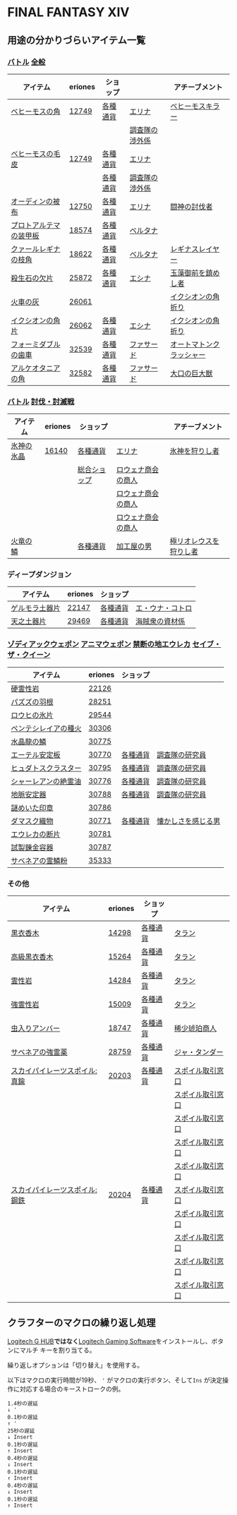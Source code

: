 # FINAL FANTASY XIV

## 用途の分かりづらいアイテム一覧

### [バトル](https://jp.finalfantasyxiv.com/lodestone/playguide/db/achievement/?category2=1) [全般](https://jp.finalfantasyxiv.com/lodestone/playguide/db/achievement/?category2=1&category3=1)

| アイテム | eriones | ショップ | | アチーブメント |
| --- | --- | --- | --- | --- |
| [ベヒーモスの角](https://jp.finalfantasyxiv.com/lodestone/playguide/db/item/5a44140f919/) | [12749](https://eriones.com/12749) | [各種通貨](https://jp.finalfantasyxiv.com/lodestone/playguide/db/shop/?category2=currency) | [エリナ](https://jp.finalfantasyxiv.com/lodestone/playguide/db/shop/dca1abd9232/) |  [ベヒーモスキラー](https://jp.finalfantasyxiv.com/lodestone/playguide/db/achievement/7034eb4a7e2/)
|  |  |  | [調査隊の渉外係](https://jp.finalfantasyxiv.com/lodestone/playguide/db/shop/3cea34ce1f9/)
| [ベヒーモスの毛皮](https://jp.finalfantasyxiv.com/lodestone/playguide/db/item/f571e6f7366/) | [12749](https://eriones.com/12749) | [各種通貨](https://jp.finalfantasyxiv.com/lodestone/playguide/db/shop/?category2=currency) | [エリナ](https://jp.finalfantasyxiv.com/lodestone/playguide/db/shop/dca1abd9232/)
|  |  | [各種通貨](https://jp.finalfantasyxiv.com/lodestone/playguide/db/shop/?category2=currency) | [調査隊の渉外係](https://jp.finalfantasyxiv.com/lodestone/playguide/db/shop/3cea34ce1f9/)
| [オーディンの被布](https://jp.finalfantasyxiv.com/lodestone/playguide/db/item/daa6778b93c/) | [12750](https://eriones.com/12750) | [各種通貨](https://jp.finalfantasyxiv.com/lodestone/playguide/db/shop/?category2=currency) | [エリナ](https://jp.finalfantasyxiv.com/lodestone/playguide/db/shop/dca1abd9232/) | [闘神の討伐者](https://jp.finalfantasyxiv.com/lodestone/playguide/db/achievement/b62b3f82472/)
| [プロトアルテマの装甲板](https://jp.finalfantasyxiv.com/lodestone/playguide/db/item/3e5fcfe396c/) | [18574](https://eriones.com/18574) | [各種通貨](https://jp.finalfantasyxiv.com/lodestone/playguide/db/shop/?category2=currency) | [ベルタナ](https://jp.finalfantasyxiv.com/lodestone/playguide/db/shop/3d57ef9b6f0/)
| [クァールレギナの枝角](https://jp.finalfantasyxiv.com/lodestone/playguide/db/item/5e92780b3a5/) | [18622](https://eriones.com/18622) | [各種通貨](https://jp.finalfantasyxiv.com/lodestone/playguide/db/shop/?category2=currency) | [ベルタナ](https://jp.finalfantasyxiv.com/lodestone/playguide/db/shop/3d57ef9b6f0/) | [レギナスレイヤー](https://jp.finalfantasyxiv.com/lodestone/playguide/db/achievement/0b1777dcfad/)
| [殺生石の欠片](https://jp.finalfantasyxiv.com/lodestone/playguide/db/item/5c70d40ec4e/) | [25872](https://eriones.com/25872) | [各種通貨](https://jp.finalfantasyxiv.com/lodestone/playguide/db/shop/?category2=currency) | [エシナ](https://jp.finalfantasyxiv.com/lodestone/playguide/db/shop/3958a7980ec/) | [玉藻御前を鎮めし者](https://jp.finalfantasyxiv.com/lodestone/playguide/db/achievement/c10c283bf98/)
| [火車の灰](https://jp.finalfantasyxiv.com/lodestone/playguide/db/item/8c8d25971b9/) | [26061](https://eriones.com/26061) |  |  | [イクシオンの角折り](https://jp.finalfantasyxiv.com/lodestone/playguide/db/achievement/f2963ba159a/)
| [イクシオンの角片](https://jp.finalfantasyxiv.com/lodestone/playguide/db/item/a3456a3fc49/) | [26062](https://eriones.com/26062) | [各種通貨](https://jp.finalfantasyxiv.com/lodestone/playguide/db/shop/?category2=currency) | [エシナ](https://jp.finalfantasyxiv.com/lodestone/playguide/db/shop/3958a7980ec/) | [イクシオンの角折り](https://jp.finalfantasyxiv.com/lodestone/playguide/db/achievement/f2963ba159a/)
| [フォーミダブルの歯車](https://jp.finalfantasyxiv.com/lodestone/playguide/db/item/543bd662f6e/) | [32539](https://eriones.com/32539) | [各種通貨](https://jp.finalfantasyxiv.com/lodestone/playguide/db/shop/?category2=currency) | [ファサード](https://jp.finalfantasyxiv.com/lodestone/playguide/db/shop/384cae3a4be/) | [オートマトンクラッシャー](https://jp.finalfantasyxiv.com/lodestone/playguide/db/achievement/6d93b1b818f/)
| [アルケオタニアの角](https://jp.finalfantasyxiv.com/lodestone/playguide/db/item/98b64b58bf2/) | [32582](https://eriones.com/32582) | [各種通貨](https://jp.finalfantasyxiv.com/lodestone/playguide/db/shop/?category2=currency) | [ファサード](https://jp.finalfantasyxiv.com/lodestone/playguide/db/shop/384cae3a4be/) | [大口の巨大獣](https://jp.finalfantasyxiv.com/lodestone/playguide/db/achievement/14f8d993381/)

### [バトル](https://jp.finalfantasyxiv.com/lodestone/playguide/db/achievement/?category2=1) [討伐・討滅戦](https://jp.finalfantasyxiv.com/lodestone/playguide/db/achievement/?category2=1&category3=3)

| アイテム | eriones | ショップ | | アチーブメント |
| --- | --- | --- | --- | --- |
| [氷神の氷晶](https://jp.finalfantasyxiv.com/lodestone/playguide/db/item/4cfe5b774fb/) | [16140](https://eriones.com/16140) | [各種通貨](https://jp.finalfantasyxiv.com/lodestone/playguide/db/shop/?category2=currency) | [エリナ](https://jp.finalfantasyxiv.com/lodestone/playguide/db/shop/dca1abd9232/) | [氷神を狩りし者](https://jp.finalfantasyxiv.com/lodestone/playguide/db/achievement/d757e2ebad2/)
|  |  | [総合ショップ](https://jp.finalfantasyxiv.com/lodestone/playguide/db/shop/?category2=sundry_splendors) | [ロウェナ商会の商人](https://jp.finalfantasyxiv.com/lodestone/playguide/db/shop/14f6bc64c9c/)
|  |  |  | [ロウェナ商会の商人](https://jp.finalfantasyxiv.com/lodestone/playguide/db/shop/c1a51d285c6/)
|  |  |  | [ロウェナ商会の商人](https://jp.finalfantasyxiv.com/lodestone/playguide/db/shop/69c3f2a1f57/)
| [火竜の鱗](https://jp.finalfantasyxiv.com/lodestone/playguide/db/item/f7b4867fb66/) |  | [各種通貨](https://jp.finalfantasyxiv.com/lodestone/playguide/db/shop/?category2=currency) | [加工屋の男](https://jp.finalfantasyxiv.com/lodestone/playguide/db/shop/c9b26b7b668/) | [極リオレウスを狩りし者](https://jp.finalfantasyxiv.com/lodestone/playguide/db/achievement/01cb8e1ce35/)

### ディープダンジョン

| アイテム | eriones | ショップ | |
| --- | --- | --- | --- |
| [ゲルモラ土器片](https://jp.finalfantasyxiv.com/lodestone/playguide/db/item/67bc22f781e/) | [22147](https://eriones.com/22147) | [各種通貨](https://jp.finalfantasyxiv.com/lodestone/playguide/db/shop/?category2=currency) | [エ・ウナ・コトロ](https://jp.finalfantasyxiv.com/lodestone/playguide/db/shop/c86895cfef5/)
| [天之土器片](https://jp.finalfantasyxiv.com/lodestone/playguide/db/item/fa6f1c28f36/) | [29469](https://eriones.com/29469) | [各種通貨](https://jp.finalfantasyxiv.com/lodestone/playguide/db/shop/?category2=currency) | [海賊衆の資材係](https://jp.finalfantasyxiv.com/lodestone/playguide/db/shop/86dff2f5439/)

### [ゾディアックウェポン](https://jp.finalfantasyxiv.com/lodestone/playguide/db/quest/?category2=3&category4=57&category3=37) [アニマウェポン](https://jp.finalfantasyxiv.com/lodestone/playguide/db/quest/?category2=3&category4=58&category3=37) [禁断の地エウレカ](https://jp.finalfantasyxiv.com/lodestone/playguide/db/quest/?category2=3&category4=59&category3=37) [セイブ・ザ・クイーン](https://jp.finalfantasyxiv.com/lodestone/playguide/db/quest/?category2=3&category4=60&category3=37)

| アイテム | eriones | ショップ | |
| --- | --- | --- | --- |
| [硬霊性岩](https://jp.finalfantasyxiv.com/lodestone/playguide/db/item/bec42552515/) | [22126](https://eriones.com/22126)
| [パズズの羽根](https://jp.finalfantasyxiv.com/lodestone/playguide/db/item/101bbba8f5e/) | [28251](https://eriones.com/28251)
| [ロウヒの氷片](https://jp.finalfantasyxiv.com/lodestone/playguide/db/item/b68db73a0e5/) | [29544](https://eriones.com/29544)
| [ペンテシレイアの種火](https://jp.finalfantasyxiv.com/lodestone/playguide/db/item/c2141e9f33d/) | [30306](https://eriones.com/30306)
| [水晶龍の鱗](https://jp.finalfantasyxiv.com/lodestone/playguide/db/item/c3b0a01b1b5/) | [30775](https://eriones.com/30775)
| [エーテル安定板](https://jp.finalfantasyxiv.com/lodestone/playguide/db/item/713f930bf2f/) | [30770](https://eriones.com/30770) | [各種通貨](https://jp.finalfantasyxiv.com/lodestone/playguide/db/shop/?category2=currency) | [調査隊の研究員](https://jp.finalfantasyxiv.com/lodestone/playguide/db/shop/4ddea0cf698/)
| [ヒュダトスクラスター](https://jp.finalfantasyxiv.com/lodestone/playguide/db/item/248165fc774/) | [30795](https://eriones.com/30795) | [各種通貨](https://jp.finalfantasyxiv.com/lodestone/playguide/db/shop/?category2=currency) | [調査隊の研究員](https://jp.finalfantasyxiv.com/lodestone/playguide/db/shop/4ddea0cf698/)
| [シャーレアンの絶霊油](https://jp.finalfantasyxiv.com/lodestone/playguide/db/item/e3e4d776546/) | [30776](https://eriones.com/30776) | [各種通貨](https://jp.finalfantasyxiv.com/lodestone/playguide/db/shop/?category2=currency) | [調査隊の研究員](https://jp.finalfantasyxiv.com/lodestone/playguide/db/shop/4ddea0cf698/)
| [地脈安定器](https://jp.finalfantasyxiv.com/lodestone/playguide/db/item/3604153a175/) | [30788](https://eriones.com/30788) | [各種通貨](https://jp.finalfantasyxiv.com/lodestone/playguide/db/shop/?category2=currency) | [調査隊の研究員](https://jp.finalfantasyxiv.com/lodestone/playguide/db/shop/4ddea0cf698/)
| [謎めいた印章](https://jp.finalfantasyxiv.com/lodestone/playguide/db/item/a189bc584c0/) | [30786](https://eriones.com/30786)
| [ダマスク織物](https://jp.finalfantasyxiv.com/lodestone/playguide/db/item/9844ee0ceb7/) | [30771](https://eriones.com/30771) | [各種通貨](https://jp.finalfantasyxiv.com/lodestone/playguide/db/shop/?category2=currency) | [懐かしさを感じる男](https://jp.finalfantasyxiv.com/lodestone/playguide/db/shop/7d89aa95bfc/)
| [エウレカの断片](https://jp.finalfantasyxiv.com/lodestone/playguide/db/item/ad7f17e57e6/) | [30781](https://eriones.com/30781)
| [試製錬金容器](https://jp.finalfantasyxiv.com/lodestone/playguide/db/item/4b26b8d6a32/) | [30787](https://eriones.com/30787)
| [サベネアの霊鱗粉](https://jp.finalfantasyxiv.com/lodestone/playguide/db/item/b54fd199c84/) | [35333](https://eriones.com/35333)

### その他

| アイテム | eriones | ショップ | |
| --- | --- | --- | --- |
| [黒衣香木](https://jp.finalfantasyxiv.com/lodestone/playguide/db/item/d933984e123/) | [14298](https://eriones.com/14298) | [各種通貨](https://jp.finalfantasyxiv.com/lodestone/playguide/db/shop/?category2=currency) | [タラン](https://jp.finalfantasyxiv.com/lodestone/playguide/db/shop/dc9a531e92d/)
| [高級黒衣香木](https://jp.finalfantasyxiv.com/lodestone/playguide/db/item/f61d2568c6d/) | [15264](https://eriones.com/15264) | [各種通貨](https://jp.finalfantasyxiv.com/lodestone/playguide/db/shop/?category2=currency) | [タラン](https://jp.finalfantasyxiv.com/lodestone/playguide/db/shop/dc9a531e92d/)
| [霊性岩](https://jp.finalfantasyxiv.com/lodestone/playguide/db/item/9b5e3344743/) | [14284](https://eriones.com/14284) | [各種通貨](https://jp.finalfantasyxiv.com/lodestone/playguide/db/shop/?category2=currency) | [タラン](https://jp.finalfantasyxiv.com/lodestone/playguide/db/shop/dc9a531e92d/)
| [強霊性岩](https://jp.finalfantasyxiv.com/lodestone/playguide/db/item/8cf32010995/) | [15009](https://eriones.com/15009) | [各種通貨](https://jp.finalfantasyxiv.com/lodestone/playguide/db/shop/?category2=currency) | [タラン](https://jp.finalfantasyxiv.com/lodestone/playguide/db/shop/dc9a531e92d/)
| [虫入りアンバー](https://jp.finalfantasyxiv.com/lodestone/playguide/db/item/6ea89fcb416/) | [18747](https://eriones.com/18747) | [各種通貨](https://jp.finalfantasyxiv.com/lodestone/playguide/db/shop/?category2=currency) | [稀少琥珀商人](https://jp.finalfantasyxiv.com/lodestone/playguide/db/shop/107b9b553d8/)
| [サベネアの強霊薬](https://jp.finalfantasyxiv.com/lodestone/playguide/db/item/883150e2b65/) | [28759](https://eriones.com/28759) | [各種通貨](https://jp.finalfantasyxiv.com/lodestone/playguide/db/shop/?category2=currency) | [ジャ・タンダー](https://jp.finalfantasyxiv.com/lodestone/playguide/db/shop/0f7c2a51de7/)
| [スカイパイレーツスポイル:真鍮](https://jp.finalfantasyxiv.com/lodestone/playguide/db/item/77f73776138/) | [20203](https://eriones.com/20203) | [各種通貨](https://jp.finalfantasyxiv.com/lodestone/playguide/db/shop/?category2=currency) | [スポイル取引窓口](https://jp.finalfantasyxiv.com/lodestone/playguide/db/shop/679af9a0b30/)
|  |  |  | [スポイル取引窓口](https://jp.finalfantasyxiv.com/lodestone/playguide/db/shop/311cf69579f/)
|  |  |  | [スポイル取引窓口](https://jp.finalfantasyxiv.com/lodestone/playguide/db/shop/22c68c3d221/)
|  |  |  | [スポイル取引窓口](https://jp.finalfantasyxiv.com/lodestone/playguide/db/shop/11e6aeacea6/)
|  |  |  | [スポイル取引窓口](https://jp.finalfantasyxiv.com/lodestone/playguide/db/shop/53840e4e756/)
| [スカイパイレーツスポイル:鋼鉄](https://jp.finalfantasyxiv.com/lodestone/playguide/db/item/80546a0c9e6/) | [20204](https://eriones.com/20204) | [各種通貨](https://jp.finalfantasyxiv.com/lodestone/playguide/db/shop/?category2=currency) | [スポイル取引窓口](https://jp.finalfantasyxiv.com/lodestone/playguide/db/shop/679af9a0b30/)
|  |  |  | [スポイル取引窓口](https://jp.finalfantasyxiv.com/lodestone/playguide/db/shop/311cf69579f/)
|  |  |  | [スポイル取引窓口](https://jp.finalfantasyxiv.com/lodestone/playguide/db/shop/22c68c3d221/)
|  |  |  | [スポイル取引窓口](https://jp.finalfantasyxiv.com/lodestone/playguide/db/shop/11e6aeacea6/)
|  |  |  | [スポイル取引窓口](https://jp.finalfantasyxiv.com/lodestone/playguide/db/shop/53840e4e756/)

## クラフターのマクロの繰り返し処理

[Logitech G HUB](https://logitech.zendesk.com/hc/articles/360025298133)**ではなく**[Logitech Gaming Software](https://support.logi.com/hc/articles/360025298053)をインストールし、ボタンにマルチ キーを割り当てる。

繰り返しオプションは「切り替え」を使用する。

以下はマクロの実行時間が19秒、 `'` がマクロの実行ボタン、そして`Ins` が決定操作に対応する場合のキーストロークの例。

```
1.4秒の遅延
↓ '
0.1秒の遅延
↑ '
25秒の遅延
↓ Insert
0.1秒の遅延
↑ Insert
0.4秒の遅延
↓ Insert
0.1秒の遅延
↑ Insert
0.4秒の遅延
↓ Insert
0.1秒の遅延
↑ Insert
```
